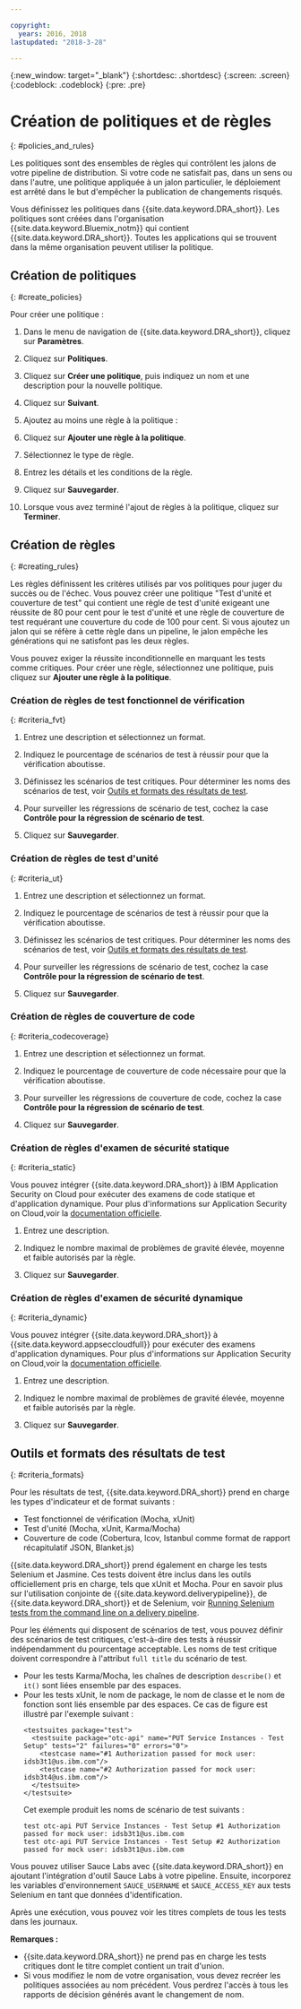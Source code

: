```yaml
---

copyright:
  years: 2016, 2018
lastupdated: "2018-3-28"

---
```


{:new_window: target="_blank"}
{:shortdesc: .shortdesc}
{:screen: .screen}
{:codeblock: .codeblock}
{:pre: .pre}

# Création de politiques et de règles
{: #policies_and_rules}

Les politiques sont des ensembles de règles qui contrôlent les jalons de votre pipeline de distribution. Si votre code ne satisfait pas, dans un sens ou dans l'autre, une politique appliquée à un jalon particulier, le déploiement est arrêté dans le but d'empêcher la publication de changements risqués.

Vous définissez les politiques dans {{site.data.keyword.DRA_short}}. Les politiques sont créées dans l'organisation {{site.data.keyword.Bluemix_notm}} qui contient {{site.data.keyword.DRA_short}}. Toutes les applications qui se trouvent dans la même organisation peuvent utiliser la politique. 

## Création de politiques
{: #create_policies}

Pour créer une politique :

1. Dans le menu de navigation de {{site.data.keyword.DRA_short}}, cliquez sur **Paramètres**.

2. Cliquez sur **Politiques**.

3. Cliquez sur **Créer une politique**, puis indiquez un nom et une description pour la nouvelle politique.

4. Cliquez sur **Suivant**.

4. Ajoutez au moins une règle à la politique :
  1. Cliquez sur **Ajouter une règle à la politique**.
  2. Sélectionnez le type de règle.
  3. Entrez les détails et les conditions de la règle.
  4. Cliquez sur **Sauvegarder**.

5. Lorsque vous avez terminé l'ajout de règles à la politique, cliquez sur **Terminer**.

## Création de règles
{: #creating_rules}

Les règles définissent les critères utilisés par vos politiques pour juger du succès ou de l'échec. Vous pouvez créer une politique "Test d'unité et couverture de test" qui contient une règle de test d'unité exigeant une réussite de 80 pour cent pour le test d'unité et une règle de couverture de test requérant une couverture du code de 100 pour cent. Si vous ajoutez un jalon qui se réfère à cette règle dans un pipeline, le jalon empêche les générations qui ne satisfont pas les deux règles. 

Vous pouvez exiger la réussite inconditionnelle en marquant les tests comme critiques. Pour créer une règle, sélectionnez une politique, puis cliquez sur **Ajouter une règle à la politique**. 

### Création de règles de test fonctionnel de vérification
{: #criteria_fvt}

1. Entrez une description et sélectionnez un format.

2. Indiquez le pourcentage de scénarios de test à réussir pour que la vérification aboutisse.

3. Définissez les scénarios de test critiques. Pour déterminer les noms des scénarios de test, voir [Outils et formats des résultats de test](#criteria_formats).

4. Pour surveiller les régressions de scénario de test, cochez la case **Contrôle pour la régression de scénario de test**.

5. Cliquez sur **Sauvegarder**.


### Création de règles de test d'unité
{: #criteria_ut}

1. Entrez une description et sélectionnez un format.

2. Indiquez le pourcentage de scénarios de test à réussir pour que la vérification aboutisse.

3. Définissez les scénarios de test critiques. Pour déterminer les noms des scénarios de test, voir [Outils et formats des résultats de test](#criteria_formats).

4. Pour surveiller les régressions de scénario de test, cochez la case **Contrôle pour la régression de scénario de test**.

5. Cliquez sur **Sauvegarder**.


### Création de règles de couverture de code
{: #criteria_codecoverage}

1. Entrez une description et sélectionnez un format.

2. Indiquez le pourcentage de couverture de code nécessaire pour que la vérification aboutisse.

3. Pour surveiller les régressions de couverture de code, cochez la case **Contrôle pour la régression de scénario de test**.

4. Cliquez sur **Sauvegarder**.

### Création de règles d'examen de sécurité statique
{: #criteria_static}

Vous pouvez intégrer {{site.data.keyword.DRA_short}} à IBM Application Security on Cloud pour exécuter des examens de code statique et d'application dynamique. Pour plus d'informations sur Application Security on Cloud,voir la [documentation officielle](/docs/services/ApplicationSecurityonCloud/index.html).

1. Entrez une description.

2. Indiquez le nombre maximal de problèmes de gravité élevée, moyenne et faible autorisés par la règle. 

3. Cliquez sur **Sauvegarder**.

### Création de règles d'examen de sécurité dynamique
{: #criteria_dynamic}

Vous pouvez intégrer {{site.data.keyword.DRA_short}} à {{site.data.keyword.appseccloudfull}} pour exécuter des examens d'application dynamiques. Pour plus d'informations sur Application Security on Cloud,voir la [documentation officielle](/docs/services/ApplicationSecurityonCloud/index.html).

1. Entrez une description.

2. Indiquez le nombre maximal de problèmes de gravité élevée, moyenne et faible autorisés par la règle. 

3. Cliquez sur **Sauvegarder**.

## Outils et formats des résultats de test
{: #criteria_formats}

Pour les résultats de test, {{site.data.keyword.DRA_short}} prend en charge les types d'indicateur et de format suivants :

* Test fonctionnel de vérification (Mocha, xUnit)
* Test d'unité (Mocha, xUnit, Karma/Mocha)
* Couverture de code (Cobertura, lcov, Istanbul comme format de rapport récapitulatif JSON, Blanket.js)

{{site.data.keyword.DRA_short}} prend également en charge les tests Selenium et Jasmine. Ces tests doivent être inclus dans les outils officiellement pris en charge, tels que xUnit et Mocha. Pour en savoir plus sur l'utilisation conjointe de {{site.data.keyword.deliverypipeline}}, de {{site.data.keyword.DRA_short}} et de Selenium, voir [Running Selenium tests from the command line on a delivery pipeline](https://developer.ibm.com/devops-services/2016/07/21/running-selenium-tests-command-line-delivery-pipeline/).

Pour les éléments qui disposent de scénarios de test, vous pouvez définir des scénarios de test critiques, c'est-à-dire des tests à réussir indépendamment du pourcentage acceptable. Les noms de test critique doivent correspondre à l'attribut `full title` du scénario de test.    
* Pour les tests Karma/Mocha, les chaînes de description `describe()` et `it()` sont liées ensemble par des espaces.
* Pour les tests xUnit, le nom de package, le nom de classe et le nom de fonction sont liés ensemble par des espaces. Ce cas de figure est illustré par l'exemple suivant :
  ```
  <testsuites package="test">
    <testsuite package="otc-api" name="PUT Service Instances - Test Setup" tests="2" failures="0" errors="0">
      <testcase name="#1 Authorization passed for mock user: idsb3t1@us.ibm.com"/>
      <testcase name="#2 Authorization passed for mock user: idsb3t4@us.ibm.com"/>
    </testsuite>
  </testsuite>
  ```
  Cet exemple produit les noms de scénario de test suivants :
  ```
  test otc-api PUT Service Instances - Test Setup #1 Authorization passed for mock user: idsb3t1@us.ibm.com
  test otc-api PUT Service Instances - Test Setup #2 Authorization passed for mock user: idsb3t1@us.ibm.com
  ```

Vous pouvez utiliser Sauce Labs avec {{site.data.keyword.DRA_short}} en ajoutant l'intégration d'outil Sauce Labs à votre pipeline. Ensuite, incorporez les variables d'environnement `SAUCE_USERNAME` et `SAUCE_ACCESS_KEY` aux tests Selenium en tant que données d'identification.

Après une exécution, vous pouvez voir les titres complets de tous les tests dans les journaux.  

**Remarques :**
* {{site.data.keyword.DRA_short}} ne prend pas en charge les tests critiques dont le titre complet contient un trait d'union.    
* Si vous modifiez le nom de votre organisation, vous devez recréer les politiques associées au nom précédent. Vous perdrez l'accès à tous les rapports de décision générés avant le changement de nom.
